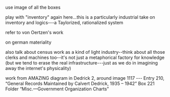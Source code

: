 


use image of all the boxes

play with "inventory" again here...this is a particularly industrial take on inventory and logics---a Taylorized, rationalized system

refer to von Oertzen's work

on german materiality

also talk about census work as a kind of light industry--think about all those clerks and machines too--it's not just a metaphorical factory for knowledge (but we tend to erase the real infrastructure---just as we do in imagining away the internet's physicality)

work from AMAZING diagram in Dedrick 2, around image 1117 --- Entry 210, “General Records Maintained by Calvert Dedrick, 1935 – 1942” Box 221
Folder “Misc.—Government Organization Charts”
